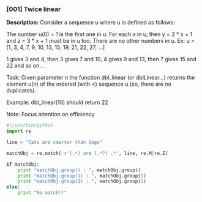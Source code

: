 ### [001] Twice linear

**Description:**
Consider a sequence u where u is defined as follows:

The number u(0) = 1 is the first one in u.
For each x in u, then y = 2 * x + 1 and z = 3 * x + 1 must be in u too.
There are no other numbers in u.
Ex: u = [1, 3, 4, 7, 9, 10, 13, 15, 19, 21, 22, 27, ...]

1 gives 3 and 4, then 3 gives 7 and 10, 4 gives 9 and 13, then 7 gives 15 and 22 and so on...

Task:
Given parameter n the function dbl_linear (or dblLinear...) returns the element u(n) of the ordered (with <) sequence u (so, there are no duplicates).

Example:
dbl_linear(10) should return 22

Note:
Focus attention on efficiency


```python
#!/usr/bin/python
import re

line = "Cats are smarter than dogs"

matchObj = re.match( r'(.*) are (.*?) .*', line, re.M|re.I)

if matchObj:
    print "matchObj.group() : ", matchObj.group()
    print "matchObj.group(1) : ", matchObj.group(1)
    print "matchObj.group(2) : ", matchObj.group(2)
else:
    print "No match!!"
```
